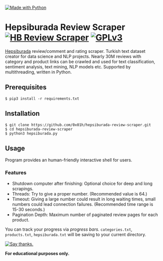 [![Made with Python](http://ForTheBadge.com/images/badges/made-with-python.svg)](https://www.python.org/)

# Hepsiburada Review Scraper [![HB Review Scraper](https://img.shields.io/badge/version-1.0.0%20-red.svg)](https://github.com/n1rv4n4/hepsiburada-review-scraper/) [![GPLv3](https://img.shields.io/badge/License-GPLv3-blue.svg)](https://www.gnu.org/licenses/gpl-3.0.en.html)
[Hepsiburada](https://www.hepsiburada.com) review/comment and rating scraper. Turkish text dataset creator for data science and NLP projects. Nearly 30M reviews with category and product links can be crawled and used for text classification, sentiment analysis, text mining, NLP models etc. Supported by multithreading, written in Python.

## Prerequisites
`$ pip3 install -r requirements.txt`

## Installation
```
$ git clone https://github.com/0x01h/hepsiburada-review-scraper.git
$ cd hepsiburada-review-scraper
$ python3 hepsiburada.py
```

## Usage
Program provides an human-friendly interactive shell for users.

### Features
- Shutdown computer after finishing: Optional choice for deep and long scrapings.
- Threads: Try to give a proper number. (Recommended value is 64.)
- Timeout: Giving a large number could result in long waiting times, small numbers could lead connection failures. (Recommended time range is 15-30 seconds.)
- Pagination Depth: Maximum number of paginated review pages for each product.

You can track your progress via *progress bars.* `categories.txt`, `products.txt`, `hepsiburada.txt` will be saving to your current directory.

[![Say thanks.](https://img.shields.io/badge/say-thanks-ff69b4.svg)](https://www.linkedin.com/in/orçunözdemir/)

**For educational purposes only.**
